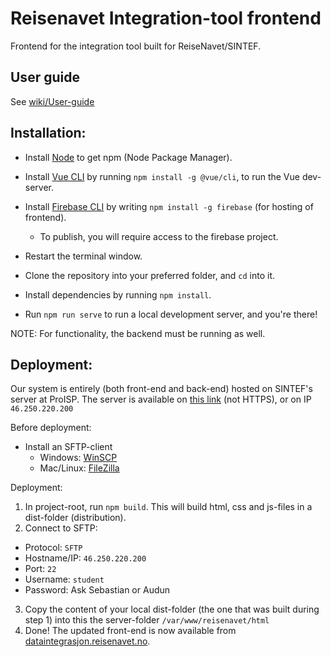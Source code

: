 # Reisenavet Integration-tool frontend
Frontend for the integration tool built for ReiseNavet/SINTEF.

## User guide

See [wiki/User-guide](https://github.com/Kundestyrt-ReiseNavet/integration-tool-frontend/wiki/User-guide)

## Installation:

* Install [Node](https://nodejs.org/en/download/) to get npm (Node Package Manager).
* Install [Vue CLI](https://cli.vuejs.org/) by running `npm install -g @vue/cli`, to run the Vue dev-server.
* Install [Firebase CLI](https://firebase.google.com/docs/cli) by writing `npm install -g firebase` (for hosting of frontend).
  * To publish, you will require access to the firebase project.
  
* Restart the terminal window.

* Clone the repository into your preferred folder, and `cd` into it. 
* Install dependencies by running `npm install`.
* Run `npm run serve` to run a local development server, and you're there!

NOTE: For functionality, the backend must be running as well.

## Deployment:
Our system is entirely (both front-end and back-end) hosted on SINTEF's server at ProISP. 
The server is available on [this link](http://dataintegrasjon.reisenavet.no/) (not HTTPS), or on IP `46.250.220.200`

Before deployment:

* Install an SFTP-client
  * Windows: [WinSCP](https://winscp.net/eng/download.php)
  * Mac/Linux: [FileZilla](https://filezilla-project.org/download.php?show_all=1)

Deployment:

1. In project-root, run `npm build`. This will build html, css and js-files in a dist-folder (distribution). 
2. Connect to SFTP:
  * Protocol: `SFTP`
  * Hostname/IP: `46.250.220.200`
  * Port: `22`
  * Username: `student`
  * Password: Ask Sebastian or Audun
3. Copy the content of your local dist-folder (the one that was built during step 1) into this the server-folder `/var/www/reisenavet/html`
4. Done! The updated front-end is now available from [dataintegrasjon.reisenavet.no](http://dataintegrasjon.reisenavet.no/).

